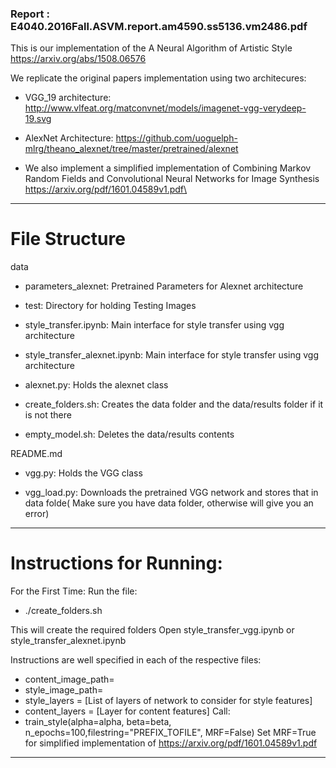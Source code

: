### Report : E4040.2016Fall.ASVM.report.am4590.ss5136.vm2486.pdf
This is our implementation of the A Neural Algorithm of Artistic Style https://arxiv.org/abs/1508.06576

We replicate the original papers implementation using two architecures:

- VGG_19 architecture: http://www.vlfeat.org/matconvnet/models/imagenet-vgg-verydeep-19.svg

- AlexNet Architecture: https://github.com/uoguelph-mlrg/theano_alexnet/tree/master/pretrained/alexnet

- We also implement a simplified implementation of Combining Markov Random Fields and Convolutional Neural Networks for
Image Synthesis https://arxiv.org/pdf/1601.04589v1.pdf\



-------------------------------------
# File Structure
data
- parameters_alexnet: Pretrained Parameters for Alexnet architecture
- test: Directory for holding Testing Images

- style_transfer.ipynb: Main interface for style transfer using vgg architecture

- style_transfer_alexnet.ipynb: Main interface for style transfer using vgg architecture

- alexnet.py: Holds the alexnet class

- create_folders.sh: Creates the data folder and the data/results folder if it is not there

- empty_model.sh: Deletes the data/results contents

README.md
- vgg.py: Holds the VGG class

- vgg_load.py: Downloads the pretrained VGG network and stores that in data folde( Make sure you have data folder, otherwise will give you an error)


------------------------------------------------------

# Instructions for Running:
 
For the First Time: Run the file:
- ./create_folders.sh

This will create the required folders
Open style_transfer_vgg.ipynb or style_transfer_alexnet.ipynb

Instructions are well specified in each of the respective files:

- content_image_path=<path-to-content-image>
- style_image_path=<path-to-style-image>
- style_layers = [List of layers of network to consider for style features]
- content_layers = [Layer for content features]
Call: 
- train_style(alpha=alpha, beta=beta, n_epochs=100,filestring="PREFIX_TOFILE", MRF=False)
Set MRF=True for simplified implementation of https://arxiv.org/pdf/1601.04589v1.pdf

---------------------------------------------------------------------
